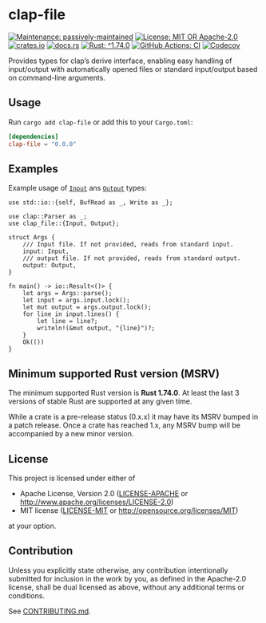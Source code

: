 <!-- cargo-sync-rdme title [[ -->
# clap-file
<!-- cargo-sync-rdme ]] -->
<!-- cargo-sync-rdme badge [[ -->
[![Maintenance: passively-maintained](https://img.shields.io/badge/maintenance-passively--maintained-yellowgreen.svg?style=flat-square)](https://doc.rust-lang.org/cargo/reference/manifest.html#the-badges-section)
[![License: MIT OR Apache-2.0](https://img.shields.io/crates/l/clap-file.svg?style=flat-square)](#license)
[![crates.io](https://img.shields.io/crates/v/clap-file.svg?logo=rust&style=flat-square)](https://crates.io/crates/clap-file)
[![docs.rs](https://img.shields.io/docsrs/clap-file.svg?logo=docs.rs&style=flat-square)](https://docs.rs/clap-file)
[![Rust: ^1.74.0](https://img.shields.io/badge/rust-^1.74.0-93450a.svg?logo=rust&style=flat-square)](https://doc.rust-lang.org/cargo/reference/manifest.html#the-rust-version-field)
[![GitHub Actions: CI](https://img.shields.io/github/actions/workflow/status/gifnksm/clap-file/ci.yml.svg?label=CI&logo=github&style=flat-square)](https://github.com/gifnksm/clap-file/actions/workflows/ci.yml)
[![Codecov](https://img.shields.io/codecov/c/github/gifnksm/clap-file.svg?label=codecov&logo=codecov&style=flat-square)](https://codecov.io/gh/gifnksm/clap-file)
<!-- cargo-sync-rdme ]] -->

<!-- cargo-sync-rdme rustdoc [[ -->
Provides types for clap’s derive interface, enabling easy handling of input/output with automatically opened files or standard input/output based on command-line arguments.

## Usage

Run `cargo add clap-file` or add this to your `Cargo.toml`:

````toml
[dependencies]
clap-file = "0.0.0"
````

## Examples

Example usage of [`Input`](https://docs.rs/clap-file/0.1.0/clap_file/input/struct.Input.html) ans [`Output`](https://docs.rs/clap-file/0.1.0/clap_file/output/struct.Output.html) types:

````rust,no_run
use std::io::{self, BufRead as _, Write as _};

use clap::Parser as _;
use clap_file::{Input, Output};

struct Args {
    /// Input file. If not provided, reads from standard input.
    input: Input,
    /// output file. If not provided, reads from standard output.
    output: Output,
}

fn main() -> io::Result<()> {
    let args = Args::parse();
    let input = args.input.lock();
    let mut output = args.output.lock();
    for line in input.lines() {
        let line = line?;
        writeln!(&mut output, "{line}")?;
    }
    Ok(())
}
````
<!-- cargo-sync-rdme ]] -->

## Minimum supported Rust version (MSRV)

The minimum supported Rust version is **Rust 1.74.0**.
At least the last 3 versions of stable Rust are supported at any given time.

While a crate is a pre-release status (0.x.x) it may have its MSRV bumped in a patch release.
Once a crate has reached 1.x, any MSRV bump will be accompanied by a new minor version.

## License

This project is licensed under either of

* Apache License, Version 2.0
   ([LICENSE-APACHE](LICENSE-APACHE) or <http://www.apache.org/licenses/LICENSE-2.0>)
* MIT license
   ([LICENSE-MIT](LICENSE-MIT) or <http://opensource.org/licenses/MIT>)

at your option.

## Contribution

Unless you explicitly state otherwise, any contribution intentionally submitted
for inclusion in the work by you, as defined in the Apache-2.0 license, shall be
dual licensed as above, without any additional terms or conditions.

See [CONTRIBUTING.md](CONTRIBUTING.md).
